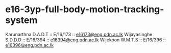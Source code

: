 # e16-3yp-full-body-motion-tracking-system
Karunarthna D.A.D.T :: E/16/173 :: e16173@eng.pdn.ac.lk
Wijayasinghe S.D.D.D :: E/16/394 :: e16394@eng.pdn.ac.lk
Wijekoon W.M.T.S :: E/16/396 :: e16396@eng.pdn.ac.lk

